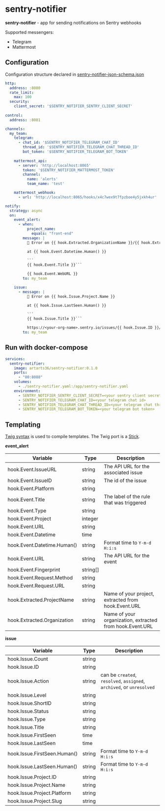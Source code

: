 # sentry-notifier

**sentry-notifier** - app for sending notifications on Sentry webhooks

Supported messengers:
- Telegram
- Mattermost

## Configuration

Configuration structure declared in [sentry-notifier-json-schema.json](./sentry-notifier-json-schema.json)

```yaml
http:
  address: :8080
  rate_limit:
    max: 100
  security:
    client_secret: '$SENTRY_NOTIFIER_SENTRY_CLIENT_SECRET'
  
control:
  address: :8081

channels:
  my_team:
    telegram:
      - chat_id: '$SENTRY_NOTIFIER_TELEGRAM_CHAT_ID'
        thread_id: '$SENTRY_NOTIFIER_TELEGRAM_CHAT_THREAD_ID'
        bot_token: '$SENTRY_NOTIFIER_TELEGRAM_BOT_TOKEN'
        
    mattermost_api:
      - server: 'http://localhost:8065'
        token: '$SENTRY_NOTIFIER_MATTERMOST_TOKEN'
        channel:
          name: 'alerts'
          team_name: 'test'

    mattermost_webhook:
      - url: 'http://localhost:8065/hooks/x4c7wex9t7fpzboe4y5jxkh4ur'

notify:
  strategy: async
  on:
    event_alert:
      - when:
          project_name:
            equals: "front-end"
        message: |
          🚨 Error on {{ hook.Extracted.OrganizationName }}/{{ hook.Extracted.ProjectSlug }}

          at {{ hook.Event.Datetime.Human() }}

          ```
          {{ hook.Event.Title }}```

          {{ hook.Event.WebURL }}
        to: my_team

    issue:
      - message: |
          🚨 Error on {{ hook.Issue.Project.Name }}

          at {{ hook.Issue.LastSeen.Human() }}

          ```
          {{ hook.Issue.Title }}```

          https://<your-org-name>.sentry.io/issues/{{ hook.Issue.ID }}/
        to: my_team
```

## Run with docker-compose

```yaml
services:
  sentry-notifier:
    image: artarts36/sentry-notifier:0.1.0
    ports:
      - "80:8088"
    volumes:
      - ./sentry-notifier.yaml:/app/sentry-notifier.yaml
    environment:
      - SENTRY_NOTIFIER_SENTRY_CLIENT_SECRET=<your sentry client secret>
      - SENTRY_NOTIFIER_TELEGRAM_CHAT_ID=<your telegram chat id>
      - SENTRY_NOTIFIER_TELEGRAM_CHAT_THREAD_ID=<your telegram chat thread id>
      - SENTRY_NOTIFIER_TELEGRAM_BOT_TOKEN=<your telegram bot token>
```

## Templating

[Twig syntax](https://twig.symfony.com) is used to compile templates. The Twig port is a [Stick](https://github.com/tyler-sommer/stick).

**event_alert**

| Variable                    | Type     | Description                                              |
|-----------------------------|----------|----------------------------------------------------------|
| hook.Event.IssueURL         | string   | The API URL for the associated issue                     |
| hook.Event.IssueID          | string   | The id of the issue                                      |
| hook.Event.Platform         | string   |                                                          |
| hook.Event.Title            | string   | The label of the rule that was triggered                 |
| hook.Event.Type             | string   |                                                          |
| hook.Event.Project          | integer  |                                                          |
| hook.Event.URL              | string   |                                                          |
| hook.Event.Datetime         | time     |                                                          |
| hook.Event.Datetime.Human() | string   | Format time to `Y-m-d H:i:s`                             |
| hook.Event.URL              | string   | The API URL for the event                                |
| hook.Event.Fingerprint      | string[] |                                                          |
| hook.Event.Request.Method   | string   |                                                          |
| hook.Event.Request.URL      | string   |                                                          |
| hook.Extracted.ProjectName  | string   | Name of your project, extracted from hook.Event.URL      |
| hook.Extracted.Organization | string   | Name of your organization, extracted from hook.Event.URL |

**issue**

| Variable                     | Type   | Description                                                           |
|------------------------------|--------|-----------------------------------------------------------------------|
| hook.Issue.Count             | string |                                                                       |
| hook.Issue.ID                | string |                                                                       |
| hook.Issue.Action            | string | can be `created`, `resolved`, `assigned`, `archived`, or `unresolved` |
| hook.Issue.Level             | string |                                                                       |
| hook.Issue.ShortID           | string |                                                                       |
| hook.Issue.Status            | string |                                                                       |
| hook.Issue.Type              | string |                                                                       |
| hook.Issue.Title             | string |                                                                       |
| hook.Issue.FirstSeen         | time   |                                                                       |
| hook.Issue.LastSeen          | time   |                                                                       |
| hook.Issue.FirstSeen.Human() | string | Format time to `Y-m-d H:i:s`                                          |
| hook.Issue.LastSeen.Human()  | string | Format time to `Y-m-d H:i:s`                                          |
| hook.Issue.Project.ID        | string |                                                                       |
| hook.Issue.Project.Name      | string |                                                                       |
| hook.Issue.Project.Platform  | string |                                                                       |
| hook.Issue.Project.Slug      | string |                                                                       |
